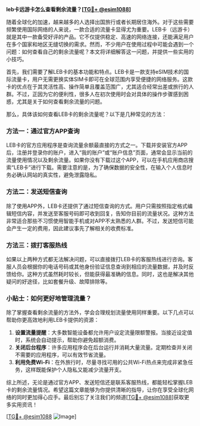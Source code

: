 **leb卡远游卡怎么查看剩余流量？[[TG💪+ @esim1088](https://t.me/s/esim1088)]**

随着全球化的加速，越来越多的人选择出国旅行或者长期居住海外。对于这些需要频繁使用国际网络的人来说，一款合适的流量卡显得尤为重要。LEB卡（远游卡）就是其中一款备受好评的产品。它不仅提供稳定、高速的网络连接，还能满足用户在多个国家和地区无缝切换的需求。然而，不少用户在使用过程中可能会遇到一个问题：如何查看自己的剩余流量呢？本文将详细解答这一问题，并提供一些实用的小技巧。

首先，我们需要了解LEB卡的基本功能和特点。LEB卡是一款支持eSIM技术的国际流量卡，用户无需更换实体SIM卡即可在全球范围内享受便捷的网络服务。这款卡的优点在于其灵活性高、操作简单且覆盖范围广，尤其适合经常出差或旅行的人群。不过，正因为它的便利性，很多人在初次使用时会对具体的操作步骤感到困惑，尤其是关于如何查看剩余流量的问题。

那么，具体该如何查看LEB卡的剩余流量呢？以下是几种常见的方法：

### 方法一：通过官方APP查询

LEB卡的官方应用程序是查询流量余额最直接的方式之一。下载并安装官方APP后，注册并登录你的账户，进入“我的账户”或“账户信息”页面，通常会显示当前的流量使用情况以及剩余流量。如果你没有下载过这个APP，可以在手机应用商店搜索“LEB卡”进行下载。需要注意的是，为了确保数据的安全性，在输入个人信息时务必确认网站的真实性，避免泄露隐私。

### 方法二：发送短信查询

除了使用APP外，LEB卡还提供了通过短信查询的方式。用户只需按照指定格式编辑短信内容，并发送至客服号码即可收到回复，告知你目前的流量状况。这种方法非常适合那些不习惯使用智能手机或对APP不太熟悉的人群。不过，发送短信可能会产生一定的费用，因此建议事先了解相关的收费标准。

### 方法三：拨打客服热线

如果以上两种方式都无法解决问题，可以直接拨打LEB卡的客服热线进行咨询。客服人员会根据你的电话号码或其他身份验证信息查询到相应的流量数据，并及时反馈给你。这种方式虽然耗时较长，但能获得最准确的信息。同时，这也是解决其他疑问的好途径，比如套餐升级、故障排除等。

### 小贴士：如何更好地管理流量？

除了掌握查看剩余流量的方法外，学会合理规划流量使用同样重要。以下几点可以帮助你更高效地利用LEB卡提供的资源：

1. **设置流量提醒**：大多数智能设备都允许用户设定流量限额警报。当接近设定值时，系统会自动提示，帮助你避免超额消费。
2. **关闭后台程序**：许多应用程序会在后台运行并消耗大量流量。定期检查并关闭不需要的应用程序，可以有效节省流量。
3. **利用免费Wi-Fi**：在外旅行时，尽量寻找可用的公共Wi-Fi热点来完成非紧急任务，这样既能保护个人隐私又能减少流量开支。

综上所述，无论是通过官方APP、发送短信还是联系客服热线，都能轻松掌握LEB卡的剩余流量情况。希望这篇文章能够为你提供清晰的指导，让你在享受全球化网络的同时更加得心应手。最后别忘了关注我们的频道[[TG💪+ @esim1088](https://t.me/s/esim1088)]获取更多实用资讯！

[[TG💪+ @esim1088](https://t.me/s/esim1088) ![Image](https://i.postimg.cc/4NQfJmqS/Snipaste-2025-05-13-00-14-12.png)]
